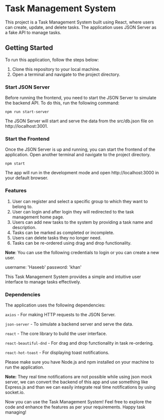 # Task Management System

This project is a Task Management System built using React, where users can create, update, and delete tasks. The application uses JSON Server as a fake API to manage tasks.

## Getting Started

To run this application, follow the steps below:

1. Clone this repository to your local machine.
2. Open a terminal and navigate to the project directory.

### Start JSON Server

Before running the frontend, you need to start the JSON Server to simulate the backend API. To do this, run the following command:

`npm run start-server`

The JSON Server will start and serve the data from the src/db.json file on http://localhost:3001.

### Start the Frontend

Once the JSON Server is up and running, you can start the frontend of the application. Open another terminal and navigate to the project directory.

`npm start`

The app will run in the development mode and open http://localhost:3000 in your default browser.

### Features

1. User can register and select a specific group to which they want to belong to.
2. User can login and after login they will redirected to the task management home page.
3. Users can add new tasks to the system by providing a task name and description.
4. Tasks can be marked as completed or incomplete.
5. Users can delete tasks they no longer need.
6. Tasks can be re-ordered using drag and drop functionality.

**Note**: You can use the following credentials to login or you can create a new user.

username: 'Haseeb'
password: 'khan'

This Task Management System provides a simple and intuitive user interface to manage tasks effectively.

### Dependencies

The application uses the following dependencies:

`axios` - For making HTTP requests to the JSON Server.

`json-server` - To simulate a backend server and serve the data.

`react` - The core library to build the user interface.

`react-beautiful-dnd` - For drag and drop functionality in task re-ordering.

`react-hot-toast` - For displaying toast notifications.

Please make sure you have Node.js and npm installed on your machine to run the application.

**Note:** They real time notifications are not possible while using json mock server, we can convert the backend of this app and use something like Express.js and than we can easily integrate real time notifications by using socket.io.

Now you can use the Task Management System! Feel free to explore the code and enhance the features as per your requirements. Happy task managing!
